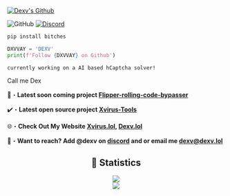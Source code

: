 <a href="https://www.youtube.com/watch?v=zL19uMsnpSU&t" target="_blank"> <img src="https://github.com/DXVVAY/DXVVAY/assets/89728480/cca39ba5-8b4b-44ac-bab9-687ca62fa3fa" alt="Dexv's Github"/></a>

![GitHub](https://komarev.com/ghpvc/?username=DXVVAY&style=flat)
[![Discord](https://dcbadge.vercel.app/api/shield/1222475156388053012?style=flat&logoColor=presence&theme=clean)](https://discord.com/users/1222475156388053012)
<br>

```python
pip install bitches
```
```python
DXVVAY = 'DEXV'
print(f'Follow {DXVVAY} on Github')
```
```sh-session
currently working on a AI based hCaptcha solver!
```
Call me Dex 

📂・**Latest soon coming project [Flipper-rolling-code-bypasser](https://www.youtube.com/watch?v=O91DT1pR1ew)**

✔️・**Latest open source project [Xvirus-Tools](https://github.com/Xvirus0/Xvirus-Tools)**

🌐・**Check Out My Website [Xvirus.lol](https://xvirus.lol), [Dexv.lol](https://dexv.lol)**

📩・**Want to reach? Add @dexv on [discord](https://discord.com/users/1222475156388053012) and or email me dexv@dexv.lol**

<div align="center">
    <h2 align="center">🔴 Statistics</h2>
    <div>
        <img src="https://github-readme-stats.vercel.app/api?username=DXVVAY&show_icons=true&bg_color=00000000">
    </div>
    <div>
        <img src="http://github-readme-streak-stats.herokuapp.com?user=DXVVAY&theme=tokyonight_duo&hide_border=true&mode=weekly">
    </div>
</div>

